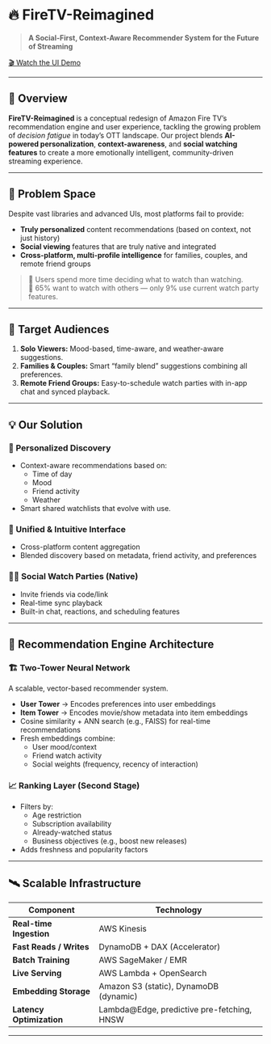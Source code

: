 # 🔥 FireTV-Reimagined

> **A Social-First, Context-Aware Recommender System for the Future of Streaming**

[🎬 Watch the UI Demo](https://www.youtube.com/watch?v=Kl8BmE-jQjo)

---

## 🚀 Overview

**FireTV-Reimagined** is a conceptual redesign of Amazon Fire TV’s recommendation engine and user experience, tackling the growing problem of *decision fatigue* in today’s OTT landscape. Our project blends **AI-powered personalization**, **context-awareness**, and **social watching features** to create a more emotionally intelligent, community-driven streaming experience.

---

## 🎯 Problem Space

Despite vast libraries and advanced UIs, most platforms fail to provide:
- **Truly personalized** content recommendations (based on context, not just history)
- **Social viewing** features that are truly native and integrated
- **Cross-platform, multi-profile intelligence** for families, couples, and remote friend groups

> 🧠 Users spend more time deciding what to watch than watching.  
> 🤝 65% want to watch with others — only 9% use current watch party features.

---

## 👥 Target Audiences

1. **Solo Viewers:** Mood-based, time-aware, and weather-aware suggestions.
2. **Families & Couples:** Smart “family blend” suggestions combining all preferences.
3. **Remote Friend Groups:** Easy-to-schedule watch parties with in-app chat and synced playback.

---

## 💡 Our Solution

### 🔮 Personalized Discovery
- Context-aware recommendations based on:
  - Time of day
  - Mood
  - Friend activity
  - Weather
- Smart shared watchlists that evolve with use.

### 📲 Unified & Intuitive Interface
- Cross-platform content aggregation
- Blended discovery based on metadata, friend activity, and preferences

### 👯‍♂️ Social Watch Parties (Native)
- Invite friends via code/link
- Real-time sync playback
- Built-in chat, reactions, and scheduling features

---

## 🧠 Recommendation Engine Architecture

### 🏗️ **Two-Tower Neural Network**
A scalable, vector-based recommender system.

- **User Tower** → Encodes preferences into user embeddings
- **Item Tower** → Encodes movie/show metadata into item embeddings
- Cosine similarity + ANN search (e.g., FAISS) for real-time recommendations
- Fresh embeddings combine:
  - User mood/context
  - Friend watch activity
  - Social weights (frequency, recency of interaction)

### 📈 Ranking Layer (Second Stage)
- Filters by:
  - Age restriction
  - Subscription availability
  - Already-watched status
  - Business objectives (e.g., boost new releases)
- Adds freshness and popularity factors

---

## 🛰️ Scalable Infrastructure

| Component                 | Technology                         |
|--------------------------|-------------------------------------|
| **Real-time Ingestion**  | AWS Kinesis                         |
| **Fast Reads / Writes**  | DynamoDB + DAX (Accelerator)        |
| **Batch Training**       | AWS SageMaker / EMR                 |
| **Live Serving**         | AWS Lambda + OpenSearch             |
| **Embedding Storage**    | Amazon S3 (static), DynamoDB (dynamic) |
| **Latency Optimization** | Lambda@Edge, predictive pre-fetching, HNSW |

---

